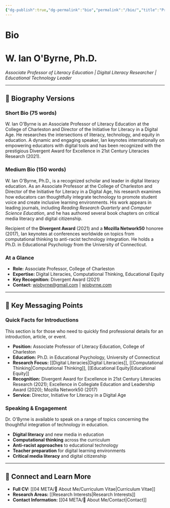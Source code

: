 ```yaml
---
{"dg-publish":true,"dg-permalink":"bio","permalink":"/bio/","title":"Professional Bio","tags":["bio","professional","about","speaker"],"created":"2025-08-08"}
---
```



# Bio
# W. Ian O'Byrne, Ph.D.

*Associate Professor of Literacy Education | Digital Literacy Researcher | Educational Technology Leader*

---

## 📝 Biography Versions
### **Short Bio** (75 words) 
W. Ian O'Byrne is an Associate Professor of Literacy Education at the College of Charleston and Director of the Initiative for Literacy in a Digital Age. He researches the intersections of literacy, technology, and equity in education. A dynamic and engaging speaker, Ian keynotes internationally on empowering educators with digital tools and has been recognized with the prestigious Divergent Award for Excellence in 21st Century Literacies Research (2021).

### **Medium Bio** (150 words) 
W. Ian O'Byrne, Ph.D., is a recognized scholar and leader in digital literacy education. As an Associate Professor at the College of Charleston and Director of the Initiative for Literacy in a Digital Age, his research examines how educators can thoughtfully integrate technology to promote student voice and create inclusive learning environments. His work appears in leading journals, including _Reading Research Quarterly_ and _Computer Science Education_, and he has authored several book chapters on critical media literacy and digital citizenship.

Recipient of the **Divergent Award** (2021) and a **Mozilla Network50** honoree (2017), Ian keynotes at conferences worldwide on topics from computational thinking to anti-racist technology integration. He holds a Ph.D. in Educational Psychology from the University of Connecticut.

### **At a Glance**

- **Role:** Associate Professor, College of Charleston
- **Expertise:** Digital Literacies, Computational Thinking, Educational Equity
- **Key Recognition:** Divergent Award (2021)
- **Contact:** [wiobyrne@gmail.com](mailto:wiobyrne@gmail.com) | [wiobyrne.com](https://wiobyrne.com)

---

## 🎯 Key Messaging Points
### Quick Facts for Introductions
This section is for those who need to quickly find professional details for an introduction, article, or event.

- **Position:** Associate Professor of Literacy Education, College of Charleston
- **Education:** Ph.D. in Educational Psychology, University of Connecticut
- **Research Focus:** [[Digital Literacies\|Digital Literacies]], [[Computational Thinking\|Computational Thinking]], [[Educational Equity\|Educational Equity]]
- **Recognition:** Divergent Award for Excellence in 21st Century Literacies Research (2021); Excellence in Collegiate Education and Leadership Award (2020); Mozilla Network50 (2017)
- **Service:** Director, Initiative for Literacy in a Digital Age
### Speaking & Engagement

Dr. O'Byrne is available to speak on a range of topics concerning the thoughtful integration of technology in education.

- **Digital literacy** and new media in education
- **Computational thinking** across the curriculum
- **Anti-racist approaches** to educational technology
- **Teacher preparation** for digital learning environments
- **Critical media literacy** and digital citizenship
---

## 🔗 Connect and Learn More

- **Full CV:** [[04 META/👤 About Me/Curriculum Vitae\|Curriculum Vitae]]
- **Research Areas:** [[Research Interests\|Research Interests]]  
- **Contact Information:** [[04 META/👤 About Me/Contact\|Contact]]

